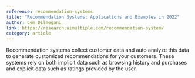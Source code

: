 ```yaml
---
reference: recommendation-systems
title: "Recommendation Systems: Applications and Examples in 2022"
author: Cem Dilmegani
link: https://research.aimultiple.com/recommendation-system/
category: article
---
```

Recommendation systems collect customer data and auto analyze this data to generate customized recommendations for your customers. These systems rely on both implicit data such as browsing history and purchases and explicit data such as ratings provided by the user.
